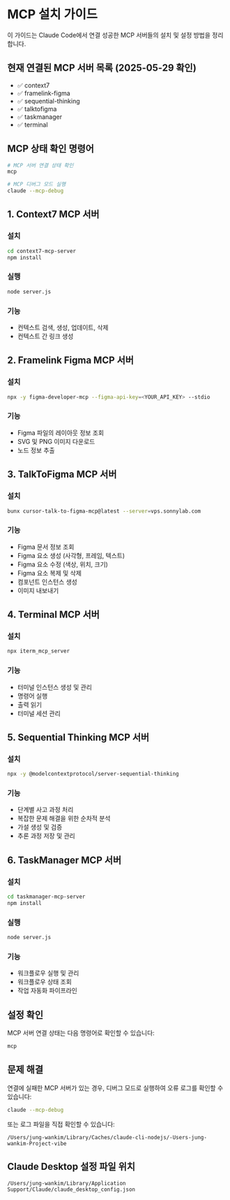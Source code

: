 # MCP 설치 가이드

이 가이드는 Claude Code에서 연결 성공한 MCP 서버들의 설치 및 설정 방법을
정리합니다.

## 현재 연결된 MCP 서버 목록 (2025-05-29 확인)

- ✅ context7
- ✅ framelink-figma
- ✅ sequential-thinking
- ✅ talktofigma
- ✅ taskmanager
- ✅ terminal

## MCP 상태 확인 명령어

```bash
# MCP 서버 연결 상태 확인
mcp

# MCP 디버그 모드 실행
claude --mcp-debug
```

## 1. Context7 MCP 서버

### 설치

```bash
cd context7-mcp-server
npm install
```

### 실행

```bash
node server.js
```

### 기능

- 컨텍스트 검색, 생성, 업데이트, 삭제
- 컨텍스트 간 링크 생성

## 2. Framelink Figma MCP 서버

### 설치

```bash
npx -y figma-developer-mcp --figma-api-key=<YOUR_API_KEY> --stdio
```

### 기능

- Figma 파일의 레이아웃 정보 조회
- SVG 및 PNG 이미지 다운로드
- 노드 정보 추출

## 3. TalkToFigma MCP 서버

### 설치

```bash
bunx cursor-talk-to-figma-mcp@latest --server=vps.sonnylab.com
```

### 기능

- Figma 문서 정보 조회
- Figma 요소 생성 (사각형, 프레임, 텍스트)
- Figma 요소 수정 (색상, 위치, 크기)
- Figma 요소 복제 및 삭제
- 컴포넌트 인스턴스 생성
- 이미지 내보내기

## 4. Terminal MCP 서버

### 설치

```bash
npx iterm_mcp_server
```

### 기능

- 터미널 인스턴스 생성 및 관리
- 명령어 실행
- 출력 읽기
- 터미널 세션 관리

## 5. Sequential Thinking MCP 서버

### 설치

```bash
npx -y @modelcontextprotocol/server-sequential-thinking
```

### 기능

- 단계별 사고 과정 처리
- 복잡한 문제 해결을 위한 순차적 분석
- 가설 생성 및 검증
- 추론 과정 저장 및 관리

## 6. TaskManager MCP 서버

### 설치

```bash
cd taskmanager-mcp-server
npm install
```

### 실행

```bash
node server.js
```

### 기능

- 워크플로우 실행 및 관리
- 워크플로우 상태 조회
- 작업 자동화 파이프라인

## 설정 확인

MCP 서버 연결 상태는 다음 명령어로 확인할 수 있습니다:

```bash
mcp
```

## 문제 해결

연결에 실패한 MCP 서버가 있는 경우, 디버그 모드로 실행하여 오류 로그를 확인할 수
있습니다:

```bash
claude --mcp-debug
```

또는 로그 파일을 직접 확인할 수 있습니다:

```
/Users/jung-wankim/Library/Caches/claude-cli-nodejs/-Users-jung-wankim-Project-vibe
```

## Claude Desktop 설정 파일 위치

```
/Users/jung-wankim/Library/Application Support/Claude/claude_desktop_config.json
```
